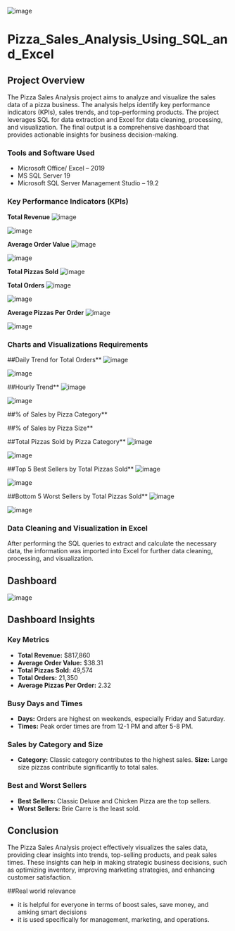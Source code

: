 ![image](https://github.com/user-attachments/assets/73cd945b-eaf2-47cd-88ba-73bead2844f6)

# Pizza_Sales_Analysis_Using_SQL_and_Excel

## Project Overview
The Pizza Sales Analysis project aims to analyze and visualize the sales data of a pizza business. The analysis helps identify key performance indicators (KPIs), sales trends, and top-performing products. The project leverages SQL for data extraction and Excel for data cleaning, processing, and visualization. The final output is a comprehensive dashboard that provides actionable insights for business decision-making.

### Tools and Software Used
-	Microsoft Office/ Excel – 2019
-	MS SQL Server 19
-	Microsoft SQL Server Management Studio – 19.2

### Key Performance Indicators (KPIs)
**Total Revenue**
![image](https://github.com/user-attachments/assets/972b6341-ca04-49ea-9f97-e497f270edda)

![image](https://github.com/user-attachments/assets/fbb8c8d0-27ea-47d8-9a3f-5d6e990a3880)

**Average Order Value**
![image](https://github.com/user-attachments/assets/3445bd4b-f028-42ea-abe6-9e1cc0be0a4f)

![image](https://github.com/user-attachments/assets/0e404c9f-1fd6-4b4d-8a15-95d4da810470)


**Total Pizzas Sold**
![image](https://github.com/user-attachments/assets/e937cb91-4ac7-4d62-945c-8b4bd33cec3f)

**Total Orders**
![image](https://github.com/user-attachments/assets/7998ff38-b171-47cd-b024-2ef4fddfd609)

![image](https://github.com/user-attachments/assets/d28d81b0-8a71-4fc6-8359-f9146000f113)


**Average Pizzas Per Order**
![image](https://github.com/user-attachments/assets/da0d029a-2bff-4855-aa18-1a82efffda20)

![image](https://github.com/user-attachments/assets/77554489-effd-4ea7-a49d-3c656d9d5382)


### Charts and Visualizations Requirements
##Daily Trend for Total Orders**
![image](https://github.com/user-attachments/assets/1eb11703-fec5-4e98-bd0d-ccfc70e70b3d)

![image](https://github.com/user-attachments/assets/188f7ef0-590c-419f-af42-e6b1fdb7be8b)


##Hourly Trend**
![image](https://github.com/user-attachments/assets/75f8d32f-2e8b-4a63-bee0-e718e4023d30)

![image](https://github.com/user-attachments/assets/ad78ff1c-af6a-4aff-887b-24ab6d7b4355)


##% of Sales by Pizza Category**

##% of Sales by Pizza Size**

##Total Pizzas Sold by Pizza Category**
![image](https://github.com/user-attachments/assets/e647d3e8-4dcb-4a18-81ef-e9040c25ec2e)

![image](https://github.com/user-attachments/assets/f47e57f0-9953-40d8-8716-c7e28c5461a9)

##Top 5 Best Sellers by Total Pizzas Sold**
![image](https://github.com/user-attachments/assets/179d5e66-995a-4d3a-b585-320cea84957f)

![image](https://github.com/user-attachments/assets/c2f40dd0-d3f7-4ab0-9c09-e1bb2dc748d8)

##Bottom 5 Worst Sellers by Total Pizzas Sold**
![image](https://github.com/user-attachments/assets/90b4d0f3-e306-48dc-8be7-5928bbda0ffd)

![image](https://github.com/user-attachments/assets/36825377-4a7e-4068-9c89-b378c33088e7)

### Data Cleaning and Visualization in Excel
After performing the SQL queries to extract and calculate the necessary data, the information was imported into Excel for further data cleaning, processing, and visualization.

## Dashboard
![image](https://github.com/user-attachments/assets/cc288367-5ec2-4058-9232-7fee349b32f9)

## Dashboard Insights
### Key Metrics
-	**Total Revenue:** $817,860
-	**Average Order Value:** $38.31
-	**Total Pizzas Sold:** 49,574
-	**Total Orders:** 21,350
-	**Average Pizzas Per Order:** 2.32
### Busy Days and Times
-	**Days:** Orders are highest on weekends, especially Friday and Saturday.
-	**Times:** Peak order times are from 12-1 PM and after 5-8 PM.
### Sales by Category and Size
-	**Category:** Classic category contributes to the highest sales.
	**Size:** Large size pizzas contribute significantly to total sales.
### Best and Worst Sellers
-	**Best Sellers:** Classic Deluxe and Chicken Pizza are the top sellers.
-	**Worst Sellers:** Brie Carre is the least sold.

## Conclusion
The Pizza Sales Analysis project effectively visualizes the sales data, providing clear insights into trends, top-selling products, and peak sales times. These insights can help in making strategic business decisions, such as optimizing inventory, improving marketing strategies, and enhancing customer satisfaction.

##Real world relevance
-  it is helpful for everyone in terms of boost sales, save money, and amking smart decisions
-  it is used specifically for management, marketing, and operations.


